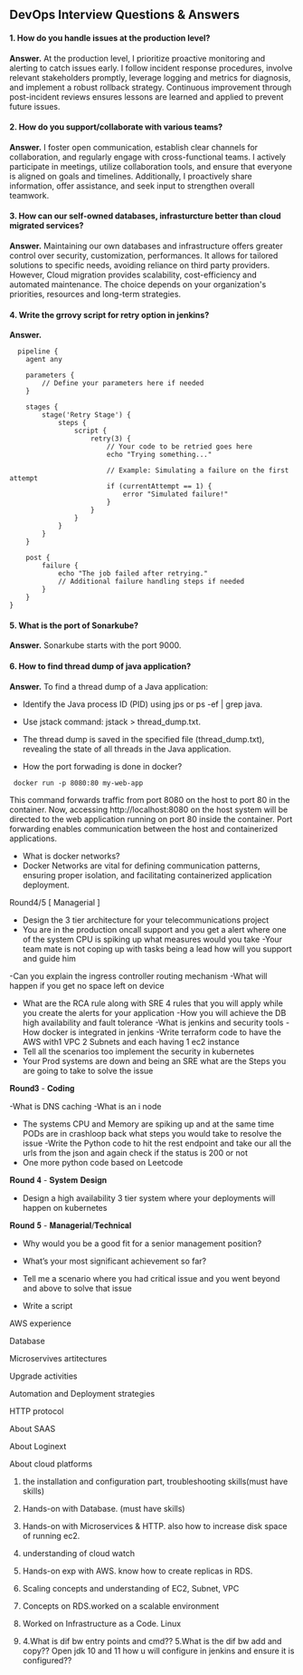 ## DevOps Interview Questions & Answers

#### 1. How do you handle issues at the production level?

**Answer.** At the production level, I prioritize proactive monitoring and alerting to catch issues early. I follow incident response procedures, involve relevant stakeholders promptly, leverage logging and metrics for diagnosis, and implement a robust rollback strategy. Continuous improvement through post-incident reviews ensures lessons are learned and applied to prevent future issues.

#### 2. How do you support/collaborate with various teams? 

**Answer.** I foster open communication, establish clear channels for collaboration, and regularly engage with cross-functional teams. I actively participate in meetings, utilize collaboration tools, and ensure that everyone is aligned on goals and timelines. Additionally, I proactively share information, offer assistance, and seek input to strengthen overall teamwork.

#### 3. How can our self-owned databases, infrasturcture better than cloud migrated services?

**Answer.** Maintaining our own databases and infrastructure offers greater control over security, customization, performances. It allows for tailored solutions to specific needs, avoiding reliance on third party providers. However, Cloud migration provides scalability, cost-efficiency and automated maintenance. The choice depends on your organization's priorities, resources and long-term strategies.

#### 4. Write the grrovy script for retry option in jenkins?
**Answer.** 
```
  pipeline {
    agent any

    parameters {
        // Define your parameters here if needed
    }

    stages {
        stage('Retry Stage') {
            steps {
                script {
                    retry(3) {
                        // Your code to be retried goes here
                        echo "Trying something..."
                        
                        // Example: Simulating a failure on the first attempt
                        if (currentAttempt == 1) {
                            error "Simulated failure!"
                        }
                    }
                }
            }
        }
    }

    post {
        failure {
            echo "The job failed after retrying."
            // Additional failure handling steps if needed
        }
    }
}
```
#### 5. What is the port of Sonarkube?
**Answer.** Sonarkube starts with the port 9000.

#### 6. How to find thread dump of java application?
**Answer.** To find a thread dump of a Java application:
- Identify the Java process ID (PID) using jps or ps -ef | grep java.
- Use jstack command: jstack <PID> > thread_dump.txt.
- The thread dump is saved in the specified file (thread_dump.txt), revealing the state of all threads in the Java application.



- How the port forwading is done in docker?
```
 docker run -p 8080:80 my-web-app
```
This command forwards traffic from port 8080 on the host to port 80 in the container. Now, accessing http://localhost:8080 on the host system will be directed to the web application running on port 80 inside the container. Port forwarding enables communication between the host and containerized applications.
- What is docker networks?
- Docker Networks are vital for defining communication patterns, ensuring proper isolation, and facilitating containerized application deployment.

Round4/5 [ Managerial ]
- Design the 3 tier architecture for your telecommunications project
- You are in the production oncall support and you get a alert where one of the system CPU is spiking up what measures would you take
-Your team mate is not coping up with tasks being a lead how will you support and guide him

-Can you explain the ingress controller routing mechanism
-What will happen if you get no space left on device
- What are the RCA rule along with SRE 4 rules that you will apply while you create the alerts for your application
-How you will achieve the DB high availability and fault tolerance
-What is jenkins and security tools
-How docker is integrated in jenkins
-Write terraform code to have the AWS with1 VPC 2 Subnets and each having 1 ec2 instance
- Tell all the scenarios too implement the security in kubernetes
- Your Prod systems are down and being an SRE what are the Steps you are going to take to solve the issue


𝐑𝐨𝐮𝐧𝐝𝟑 - 𝐂𝐨𝐝𝐢𝐧𝐠

-What is DNS caching
-What is an i node
- The systems CPU and Memory are spiking up and at the same time PODs are in crashloop back what steps you would take to resolve the issue
-Write the Python code to hit the rest endpoint and take our all the urls from the json and again check if the status is 200 or not
- One more python code based on Leetcode

𝐑𝐨𝐮𝐧𝐝 𝟒 - 𝐒𝐲𝐬𝐭𝐞𝐦 𝐃𝐞𝐬𝐢𝐠𝐧

- Design a high availability 3 tier system where your deployments will happen on kubernetes

𝐑𝐨𝐮𝐧𝐝 𝟓 - 𝐌𝐚𝐧𝐚𝐠𝐞𝐫𝐢𝐚𝐥/𝐓𝐞𝐜𝐡𝐧𝐢𝐜𝐚𝐥

- Why would you be a good fit for a senior management position?
- What’s your most significant achievement so far?
- Tell me a scenario where you had critical issue and you went beyond and above to solve that issue

- Write a script

AWS experience

Database

Microservives artitectures

Upgrade activities

Automation and Deployment strategies

HTTP protocol

About SAAS

About Loginext

About cloud platforms

1. the installation and configuration part, troubleshooting skills(must have skills)

2. Hands-on with Database. (must have skills)

3. Hands-on with Microservices & HTTP. also how to increase disk space of running ec2.

4. understanding of cloud watch

5. Hands-on exp with AWS. know how to create replicas in RDS.

6. Scaling concepts and understanding of EC2, Subnet, VPC

7. Concepts on RDS.worked on a scalable environment

8. Worked on Infrastructure as a Code. Linux

9. 4.What is dif bw entry points and cmd??
5.What is the dif bw add and copy??
Open jdk 10 and 11 how u will configure in jenkins and ensure it is configured??

